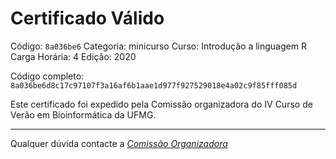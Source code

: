 # Certificado Válido

Código: `8a036be6`
Categoria: minicurso
Curso: Introdução a linguagem R
Carga Horária: 4
Edição: 2020


Código completo: `8a036be6d8c17c97107f3a16af6b1aae1d977f927529018e4a02c9f85fff085d`


Este certificado foi expedido pela Comissão organizadora do IV Curso de Verão em Bioinformática da UFMG.

----

Qualquer dúvida contacte a [_Comissão Organizadora_](<mailto:cursobioinfoufmg@gmail.com$subject=[Certificados]>)

